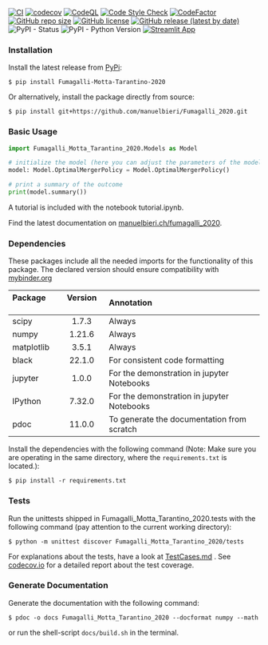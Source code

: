 [![CI](https://github.com/manuelbieri/Fumagalli_2020/actions/workflows/CodeCov.yml/badge.svg)](https://github.com/manuelbieri/Fumagalli_2020/actions/workflows/CodeCov.yml)
[![codecov](https://codecov.io/gh/manuelbieri/Fumagalli_2020/branch/master/graph/badge.svg?token=RRZ3PJI9U1)](https://codecov.io/gh/manuelbieri/Fumagalli_2020)
[![CodeQL](https://github.com/manuelbieri/Fumagalli_2020/actions/workflows/codeql-analysis.yml/badge.svg)](https://github.com/manuelbieri/Fumagalli_2020/actions/workflows/codeql-analysis.yml)
[![Code Style Check](https://github.com/manuelbieri/Fumagalli_2020/actions/workflows/Black.yml/badge.svg)](https://github.com/manuelbieri/Fumagalli_2020/actions/workflows/Black.yml)
[![CodeFactor](https://www.codefactor.io/repository/github/manuelbieri/fumagalli_2020/badge)](https://www.codefactor.io/repository/github/manuelbieri/fumagalli_2020)
[![GitHub repo size](https://img.shields.io/github/repo-size/manuelbieri/Fumagalli_2020)](https://github.com/manuelbieri/Fumagalli_2020)
[![GitHub license](https://img.shields.io/github/license/manuelbieri/Fumagalli_2020)](https://github.com/manuelbieri/Fumagalli_2020/blob/master/LICENSE)
[![GitHub release (latest by date)](https://img.shields.io/github/v/release/manuelbieri/Fumagalli_2020)](https://github.com/manuelbieri/Fumagalli_2020/releases)
![PyPI - Status](https://img.shields.io/pypi/status/Fumagalli-Motta-Tarantino-2020)
![PyPI - Python Version](https://img.shields.io/pypi/pyversions/Fumagalli-Motta-Tarantino-2020)
[![Streamlit App](https://static.streamlit.io/badges/streamlit_badge_black_white.svg)](https://share.streamlit.io/manuelbieri/fmt20web/fmt20_app.py)

### Installation

Install the latest release from [PyPi](https://pypi.org/project/Fumagalli-Motta-Tarantino-2020/):

```shell
$ pip install Fumagalli-Motta-Tarantino-2020
```

Or alternatively, install the package directly from source:

```shell
$ pip install git+https://github.com/manuelbieri/Fumagalli_2020.git
```


### Basic Usage

```python
import Fumagalli_Motta_Tarantino_2020.Models as Model

# initialize the model (here you can adjust the parameters of the model)
model: Model.OptimalMergerPolicy = Model.OptimalMergerPolicy()

# print a summary of the outcome
print(model.summary())
```

A tutorial is included with the notebook tutorial.ipynb.

Find the latest documentation on [manuelbieri.ch/fumagalli_2020](https://manuelbieri.ch/Fumagalli_2020/).

### Dependencies

These packages include all the needed imports for the functionality of this package. The declared version should ensure 
compatibility with [mybinder.org](https://mybinder.org/v2/gh/manuelbieri/Fumagalli_2020/HEAD)

| Package &emsp; | Version &emsp; | Annotation &emsp;                          |
|:---------------|:--------------:|:-------------------------------------------|
| scipy          |     1.7.3      | Always                                     |
| numpy          |     1.21.6     | Always                                     |
| matplotlib     |     3.5.1      | Always                                     |
| black          |     22.1.0     | For consistent code formatting             |
| jupyter        |     1.0.0      | For the demonstration in jupyter Notebooks |
| IPython        |     7.32.0     | For the demonstration in jupyter Notebooks |
| pdoc           |     11.0.0     | To generate the documentation from scratch |

Install the dependencies with the following command (Note: Make sure you are operating in the same directory, where the `requirements.txt` is located.):

```shell
$ pip install -r requirements.txt
```

### Tests

Run the unittests shipped in Fumagalli_Motta_Tarantino_2020.tests with the following command (pay attention to the current working directory):

```shell
$ python -m unittest discover Fumagalli_Motta_Tarantino_2020/tests
```

For explanations about the tests, have a look at [TestCases.md](Fumagalli_Motta_Tarantino_2020/tests/TestCases.md) . See [codecov.io](https://app.codecov.io/gh/manuelbieri/Fumagalli_2020) for a detailed report about the test coverage.

### Generate Documentation
Generate the documentation with the following command:

```shell
$ pdoc -o docs Fumagalli_Motta_Tarantino_2020 --docformat numpy --math
```

or run the shell-script `docs/build.sh` in the terminal.
